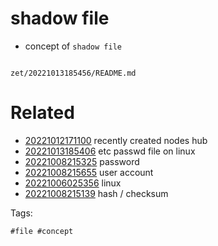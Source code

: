 # shadow file

- concept of `shadow file`

```
```

` zet/20221013185456/README.md `

# Related

- [20221012171100](/zet/20221012171100/README.md) recently created nodes hub
- [20221013185406](/zet/20221013185406/README.md) etc passwd file on linux
- [20221008215325](/zet/20221008215325/README.md) password
- [20221008215655](/zet/20221008215655/README.md) user account
- [20221006025356](/zet/20221006025356/README.md) linux
- [20221008215139](/zet/20221008215139/README.md) hash / checksum

Tags:

    #file #concept
